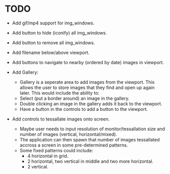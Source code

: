 # TODO

- Add gif/mp4 support for img_windows.

- Add button to hide (iconify) all img_windows.

- Add button to remove all img_windows.

- Add filename below/above viewport.

- Add buttons to navigate to nearby (ordered by date) images in viewport.

- Add Gallery:
	- Gallery is a seperate area to add images from the viewport. This allows the user to store images that they find and open up again later. This would include the ability to:
	- Select (put a border around) an image in the gallery.
	- Double clicking an image in the gallery adds it back to the viewport.
	- Have a button in the controls to add a button to the viewport.

- Add controls to tessallate images onto screen.
	- Maybe user needs to input resolution of monitor/tessallation size and number of images (vertical, horizontal/mixed).
	- The application can then spawn that number of images tessallated accross a screen in some pre-determined patterns.
	- Some fixed patterns could include:
		- 4 horizontal in grid.
		- 2 horizontal, two vertical in middle and two more horizontal.
		- 2 vertical.
